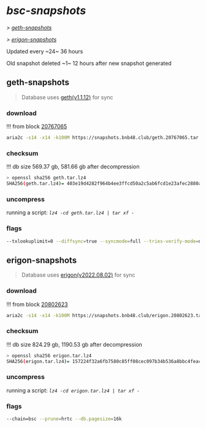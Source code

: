 # *bsc-snapshots*


*\> [geth-snapshots](#geth-snapshots)*

*\> [erigon-snapshots](#erigon-snapshots)*

Updated every ~24~ 36 hours

Old snapshot deleted ~1~ 12 hours after new snapshot generated

## geth-snapshots


> Database uses [geth(v1.1.12)](https://github.com/bnb-chain/bsc/releases/tag/v1.1.12) for sync


### download

<!-- begin_geth -->

!!! from block [20767065](https://bscscan.com/block/20767065)
```bash
aria2c -s14 -x14 -k100M https://snapshots.bnb48.club/geth.20767065.tar.lz4 -o geth.tar.lz4
```


### checksum


!!! db size 569.37 gb, 581.66 gb after decompression
```bash
> openssl sha256 geth.tar.lz4
SHA256(geth.tar.lz4)= 403e19d4282f964b4ee3ffcd50a2c5ab6fcd1e23afec2880a2424dddb39fca0d
```

<!-- end_geth -->

### uncompress


running a script: _`lz4 -cd geth.tar.lz4 | tar xf -`_


### flags


```bash
--txlookuplimit=0 --diffsync=true --syncmode=full --tries-verify-mode=none --pruneancient=true --diffblock=5000
```


## erigon-snapshots


> Database uses [erigon(v2022.08.02)](https://github.com/ledgerwatch/erigon/releases/tag/v2022.08.02) for sync


### download

<!-- begin_erigon -->

!!! from block [20802623](https://bscscan.com/block/20802623)
```bash
aria2c -s14 -x14 -k100M https://snapshots.bnb48.club/erigon.20802623.tar.lz4 -o erigon.tar.lz4
```


### checksum


!!! db size 824.29 gb, 1190.53 gb after decompression
```bash
> openssl sha256 erigon.tar.lz4
SHA256(erigon.tar.lz4)= 157224f32a6fb7580c85ff08cec097b34b536a8bbc4feac6a7fcf5a0d8639428
```

<!-- end_erigon -->

### uncompress


running a script: _`lz4 -cd erigon.tar.lz4 | tar xf -`_


### flags


```bash
--chain=bsc --prune=hrtc --db.pagesize=16k
```
